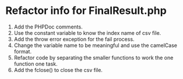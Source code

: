 # Refactor info for FinalResult.php #

1. Add the PHPDoc comments.
2. Use the constant variable to know the index name of csv file.
3. Add the throw error exception for the fail process.
4. Change the variable name to be meaningful and use the camelCase format.
5. Refactor code by separating the smaller functions to work the one function one task.
6. Add the fclose() to close the csv file.
